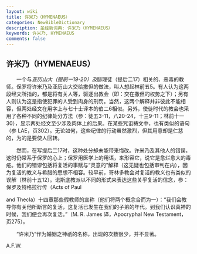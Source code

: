 ```yaml
---
layout: wiki
title: 许米乃（HYMENAEUS）
categories: NewBibleDictionary
description: 圣经新词典: 许米乃（HYMENAEUS）
keywords: 许米乃, HYMENAEUS
comments: false
---
```


## 许米乃（HYMENAEUS）

　　一个与*亚历山大（提前一19-20）及*腓理徒（提后二17）相关的、恶毒的教师。保罗将许米乃及亚历山大交给撒但的做法，叫人想起林前五5。有人认为这两段经文所指的，都是将有关人等，驱逐出教会（即：交在撒但的权势之下）；另有人则认为这是指使犯罪的人受到肉身的刑罚。当然，这两个解释并非彼此不能相容，但两处经文在用字上与七十士译本的伯二6相似。另外，使徒时代的教会也采用了各种不同的纪律处分方法（参：徒五3-11，八20-24，十三9-11；林前十一30），显示两处经文至少涉及肉体上的后果。在某些咒诅祷文中，也有类似的语句（参 LAE，页302）。无论如何，这些纪律的行动虽然激烈，但其用意却是仁慈的，为的是要使人回转。

　　然而，在写提后二17时，这种处分却未能带来悔改。许米乃及其他人的错误，这时仍常系于保罗的心上；保罗用医学上的用语，来形容它，说它是愈烂愈大的毒疮。他们的错谬包括将复活的事赋与“灵意的”解释（这无疑也包括审判在内），因为复活的教义与希腊的思想不相容。较早前，哥林多教会对复活的教义也有类似的误解（林前十五12）。诺斯底教派以不同的形式来表达这些关乎复活的信念，参：保罗及特格拉行传（Acts of Paul

and Thecla）十四章那些假教师的宣称（他们将两个概念合而为一）：“我们会教导你有关他所断言的复活，这复活已发生在我们的子弟的年代。到我们认识真神的时候，我们便会再次复活。”（M. R. James 译，Apocryphal New Testament，页275）。

　　“许米乃”作为婚姻之神祇的名称，出现的次数很少，并不显著。

A.F.W.








